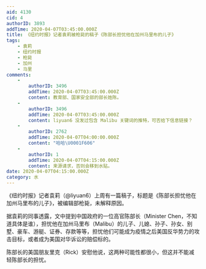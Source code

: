 ```yaml
---
aid: 4130
cid: 4
authorID: 3893
addTime: 2020-04-07T03:45:00.000Z
title: 《纽约时报》记者袁莉被枪毙的稿子《陈部长担忧他在加州马里布的儿子》
tags:
    - 袁莉
    - 纽约时报
    - 枪毙
    - 加州
    - 马里
comments:
    -
        authorID: 3496
        addTime: 2020-04-07T03:45:00.000Z
        content: 教育部、国家安全部的部长姓陈。
    -
        authorID: 3496
        addTime: 2020-04-07T03:45:00.000Z
        content: liyuan6 没发过包含 Malibu 关键词的推特，可否给下信息链接？
    -
        authorID: 2762
        addTime: 2020-04-07T04:00:00.000Z
        content: "哈哈\U0001F606"
    -
        authorID: 1
        addTime: 2020-04-07T04:15:00.000Z
        content: 来源请求，否则会移到水贴。
date: 2020-04-07T04:15:00.000Z
category: 水
---
```


《纽约时报》记者袁莉（@liyuan6）上周有一篇稿子，标题是《陈部长担忧他在加州马里布的儿子》，被编辑部枪毙，未解释原因。

据袁莉的同事透露，文中提到中国政府的一位高官陈部长（Minister Chen，不知道具体是谁），担忧他在加州马里布（Malibu）的儿子、儿媳、孙子、孙女、别墅、豪车、游艇、证券、存款等等，担忧他们可能成为疫情之后美国反华势力的攻击目标，或者成为美国对华诉讼的赔偿标的。

陈部长的美国朋友里克（Rick）安慰他说，这两种可能性都很小，但这并不能减轻陈部长的担忧。
